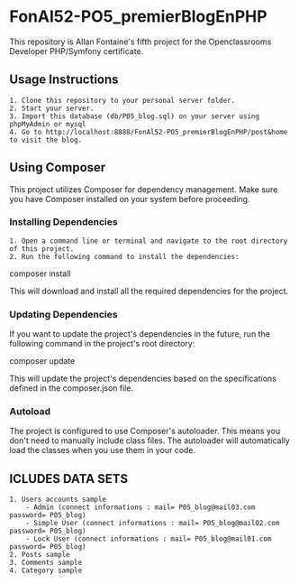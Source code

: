 # FonAl52-PO5_premierBlogEnPHP

This repository is Allan Fontaine's fifth project for the Openclassrooms Developer PHP/Symfony certificate.

## Usage Instructions
    1. Clone this repository to your personal server folder.
    2. Start your server.
    3. Import this database (db/P05_blog.sql) on your server using phpMyAdmin or mysql 
    4. Go to http://localhost:8888/FonAl52-PO5_premierBlogEnPHP/post&home to visit the blog.

## Using Composer
This project utilizes Composer for dependency management. Make sure you have Composer installed on your system before proceeding.

### Installing Dependencies
    1. Open a command line or terminal and navigate to the root directory of this project.
    2. Run the following command to install the dependencies:

composer install

This will download and install all the required dependencies for the project.

### Updating Dependencies
If you want to update the project's dependencies in the future, run the following command in the project's root directory:

composer update

This will update the project's dependencies based on the specifications defined in the composer.json file.

### Autoload
The project is configured to use Composer's autoloader. This means you don't need to manually include class files. The autoloader will automatically load the classes when you use them in your code.

## ICLUDES DATA SETS
    1. Users accounts sample
        - Admin (connect informations : mail= P05_blog@mail03.com password= P05_blog)
        - Simple User (connect informations : mail= P05_blog@mail02.com password= P05_blog)
        - Lock User (connect informations : mail= P05_blog@mail01.com password= P05_blog)
    2. Posts sample
    3. Comments sample
    4. Category sample
